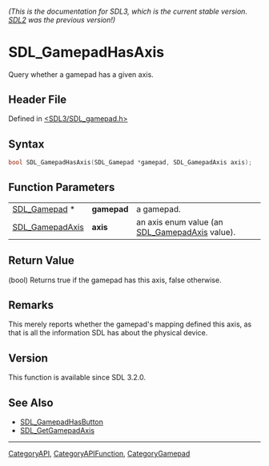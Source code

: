 ###### (This is the documentation for SDL3, which is the current stable version. [SDL2](https://wiki.libsdl.org/SDL2/) was the previous version!)
# SDL_GamepadHasAxis

Query whether a gamepad has a given axis.

## Header File

Defined in [<SDL3/SDL_gamepad.h>](https://github.com/libsdl-org/SDL/blob/main/include/SDL3/SDL_gamepad.h)

## Syntax

```c
bool SDL_GamepadHasAxis(SDL_Gamepad *gamepad, SDL_GamepadAxis axis);
```

## Function Parameters

|                                    |             |                                                                   |
| ---------------------------------- | ----------- | ----------------------------------------------------------------- |
| [SDL_Gamepad](SDL_Gamepad) *       | **gamepad** | a gamepad.                                                        |
| [SDL_GamepadAxis](SDL_GamepadAxis) | **axis**    | an axis enum value (an [SDL_GamepadAxis](SDL_GamepadAxis) value). |

## Return Value

(bool) Returns true if the gamepad has this axis, false otherwise.

## Remarks

This merely reports whether the gamepad's mapping defined this axis, as
that is all the information SDL has about the physical device.

## Version

This function is available since SDL 3.2.0.

## See Also

- [SDL_GamepadHasButton](SDL_GamepadHasButton)
- [SDL_GetGamepadAxis](SDL_GetGamepadAxis)

----
[CategoryAPI](CategoryAPI), [CategoryAPIFunction](CategoryAPIFunction), [CategoryGamepad](CategoryGamepad)

